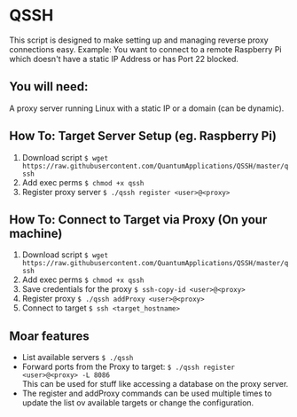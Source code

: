 # QSSH
This script is designed to make setting up and managing reverse proxy connections easy.
Example: You want to connect to a remote Raspberry Pi which doesn't have a static IP Address or has Port 22 blocked.

## You will need: 
A proxy server running Linux with a static IP or a domain (can be dynamic).
## How To: Target Server Setup (eg. Raspberry Pi)
1. Download script `$ wget https://raw.githubusercontent.com/QuantumApplications/QSSH/master/qssh`
1. Add exec perms `$ chmod +x qssh`
1. Register proxy server `$ ./qssh register <user>@<proxy>`
## How To: Connect to Target via Proxy (On your machine)
1. Download script `$ wget https://raw.githubusercontent.com/QuantumApplications/QSSH/master/qssh`
1. Add exec perms `$ chmod +x qssh`
1. Save credentials for the proxy `$ ssh-copy-id <user>@<proxy>`
1. Register proxy `$ ./qssh addProxy <user>@<proxy>`
1. Connect to target `$ ssh <target_hostname>`
## Moar features
* List available servers `$ ./qssh`
* Forward ports from the Proxy to target: `$ ./qssh register <user>@<proxy> -L 8086` \
This can be used for stuff like accessing a database on the proxy server.
* The register and addProxy commands can be used multiple times to update the list ov available targets or change the configuration.
